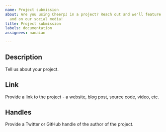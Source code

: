 ```yaml
---
name: Project submission
about: Are you using CheerpJ in a project? Reach out and we'll feature it in the documentation
  and on our social media!
title: Project submission
labels: documentation
assignees: nanaian

---
```


<!--
Are you building a library or application with CheerpJ? Awesome!
Let us know and we'll feature it on our website, blog, and/or social media!
-->

## Description
Tell us about your project.

## Link
Provide a link to the project - a website, blog post, source code, video, etc.

## Handles
Provide a Twitter or GitHub handle of the author of the project.
